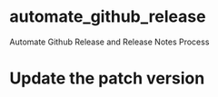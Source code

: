 # automate_github_release
Automate Github Release and Release Notes Process

# Update the patch version
